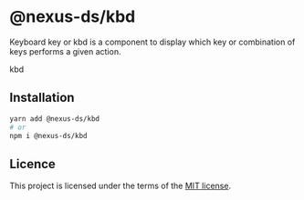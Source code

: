 # @nexus-ds/kbd

Keyboard key or kbd is a component to display which key or combination of keys performs a given action.

kbd

## Installation

```sh
yarn add @nexus-ds/kbd
# or
npm i @nexus-ds/kbd
```



## Licence

This project is licensed under the terms of the
[MIT license](https://github.com/NexusDesignSystem/nexus-ds/blob/main/LICENSE).
